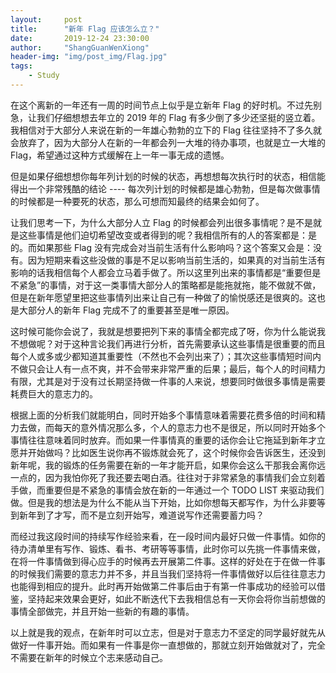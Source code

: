 ```yaml
---
layout:     post
title:      "新年 Flag 应该怎么立？"
date:       2019-12-24 23:30:00
author:     "ShangGuanWenXiong"
header-img: "img/post_img/Flag.jpg"
tags:
    - Study
---
```


在这个离新的一年还有一周的时间节点上似乎是立新年 Flag 的好时机。不过先别急，让我们仔细想想去年立的 2019 年的 Flag 有多少倒了多少还坚挺的竖立着。我相信对于大部分人来说在新的一年雄心勃勃的立下的 Flag 往往坚持不了多久就会放弃了，因为大部分人在新的一年都会列一大堆的待办事项，也就是立一大堆的 Flag，希望通过这种方式缓解在上一年一事无成的遗憾。

但是如果仔细想想你每年列计划的时候的状态，再想想每次执行时的状态，相信能得出一个非常残酷的结论 ---- 每次列计划的时候都是雄心勃勃，但是每次做事情的时候都是一种要死的状态，那么可想而知最终的结果会如何了。

让我们思考一下，为什么大部分人立 Flag 的时候都会列出很多事情呢？是不是就是这些事情是他们迫切希望改变或者得到的呢？我相信所有的人的答案都是：是的。而如果那些 Flag 没有完成会对当前生活有什么影响吗？这个答案又会是：没有。因为短期来看这些没做的事是不足以影响当前生活的，如果真的对当前生活有影响的话我相信每个人都会立马着手做了。所以这里列出来的事情都是“重要但是不紧急”的事情，对于这一类事情大部分人的策略都是能拖就拖，能不做就不做，但是在新年愿望里把这些事情列出来让自己有一种做了的愉悦感还是很爽的。这也是大部分人的新年 Flag 完成不了的重要甚至是唯一原因。

这时候可能你会说了，我就是想要把列下来的事情全都完成了呀，你为什么能说我不想做呢？对于这种言论我们再进行分析，首先需要承认这些事情是很重要的而且每个人或多或少都知道其重要性（不然也不会列出来了）；其次这些事情短时间内不做只会让人有一点不爽，并不会带来非常严重的后果；最后，每个人的时间精力有限，尤其是对于没有过长期坚持做一件事的人来说，想要同时做很多事情是需要耗费巨大的意志力的。

根据上面的分析我们就能明白，同时开始多个事情意味着需要花费多倍的时间和精力去做，而每天的意外情况那么多，个人的意志力也不是很足，所以同时开始多个事情往往意味着同时放弃。而如果一件事情真的重要的话你会让它拖延到新年才立愿并开始做吗？比如医生说你再不锻炼就会死了，这个时候你会告诉医生，还没到新年呢，我的锻炼的任务需要在新的一年才能开启，如果你会这么干那我会离你远一点的，因为我怕你死了我还要去喝白酒。往往对于非常紧急的事情我们会立刻着手做，而重要但是不紧急的事情会放在新的一年通过一个 TODO LIST 来驱动我们做。但是我的想法是为什么不能从当下开始，比如你想每天都写作，为什么非要等到新年到了才写，而不是立刻开始写，难道说写作还需要蓄力吗？

而经过我这段时间的持续写作经验来看，在一段时间内最好只做一件事情。如你的待办清单里有写作、锻炼、看书、考研等等事情，此时你可以先挑一件事情来做，在将一件事情做到得心应手的时候再去开展第二件事。这样的好处在于在做一件事的时候我们需要的意志力并不多，并且当我们坚持将一件事情做好以后往往意志力也能得到相应的提升。此时再开始做第二件事后由于有第一件事成功的经验可以借鉴，坚持起来效果会更好，如此不断迭代下去我相信总有一天你会将你当前想做的事情全部做完，并且开始一些新的有趣的事情。

以上就是我的观点，在新年时可以立志，但是对于意志力不坚定的同学最好就先从做好一件事开始。而如果有一件事是你一直想做的，那就立刻开始做就对了，完全不需要在新年的时候立个志来感动自己。

